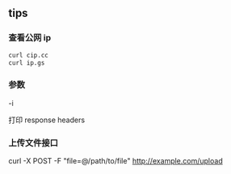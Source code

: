 
## tips

### 查看公网 ip

```bash
curl cip.cc
curl ip.gs
```

### 参数

-i

打印 response headers

### 上传文件接口

curl -X POST -F "file=@/path/to/file" http://example.com/upload
